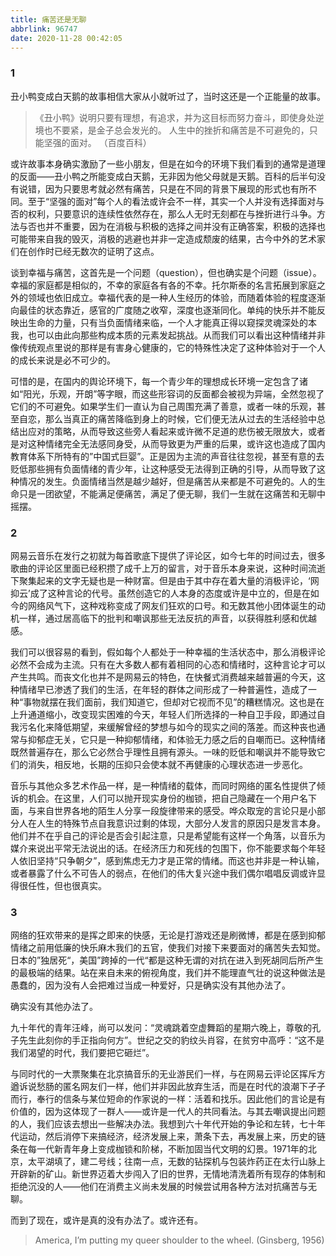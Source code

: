 ```yaml
---
title: 痛苦还是无聊
abbrlink: 96747
date: 2020-11-28 00:42:05
---
```


### 1

丑小鸭变成白天鹅的故事相信大家从小就听过了，当时这还是一个正能量的故事。

> 《丑小鸭》说明只要有理想，有追求，并为这目标而努力奋斗，即使身处逆境也不要紧，是金子总会发光的。
人生中的挫折和痛苦是不可避免的，只能坚强的面对。
（百度百科）

或许故事本身确实激励了一些小朋友，但是在如今的环境下我们看到的通常是道理的反面——丑小鸭之所能变成白天鹅，无非因为他父母就是天鹅。百科的后半句没有说错，因为只要思考就必然有痛苦，只是在不同的背景下展现的形式也有所不同。至于“坚强的面对”每个人的看法或许会不一样，其实一个人并没有选择面对与否的权利，只要意识的连续性依然存在，那么人无时无刻都在与挫折进行斗争。方法与否也并不重要，因为在消极与积极的选择之间并没有正确答案，积极的选择也可能带来自我的毁灭，消极的逃避也并非一定造成颓废的结果，古今中外的艺术家们在创作时已经无数次的证明了这点。

谈到幸福与痛苦，这首先是一个问题（question），但也确实是个问题（issue）。幸福的家庭都是相似的，不幸的家庭各有各的不幸。托尔斯泰的名言拓展到家庭之外的领域也依旧成立。幸福代表的是一种人生经历的体验，而随着体验的程度逐渐向最佳的状态靠近，感官的广度随之收窄，深度也逐渐同化。单纯的快乐并不能反映出生命的力量，只有当负面情绪来临，一个人才能真正得以窥探灵魂深处的本我，也可以由此向那些构成本质的元素发起挑战。从而我们可以看出这种情绪并非像传统观点里说的那样是有害身心健康的，它的特殊性决定了这种体验对于一个人的成长来说是必不可少的。

可惜的是，在国内的舆论环境下，每一个青少年的理想成长环境一定包含了诸如“阳光，乐观，开朗”等字眼，而这些形容词的反面都会被视为异端，全然忽视了它们的不可避免。如果学生们一直认为自己周围充满了善意，或者一味的乐观，甚至自恋，那么当真正的痛苦降临到身上的时候，它们便无法从过去的生活经验中总结出应对的策略，从而导致这些旁人看起来或许微不足道的悲伤被无限放大，或者是对这种情绪完全无法感同身受，从而导致更为严重的后果，或许这也造成了国内教育体系下所特有的”中国式巨婴”。正是因为主流的声音往往忽视，甚至有意的去贬低那些拥有负面情绪的青少年，让这种感受无法得到正确的引导，从而导致了这种情况的发生。负面情绪当然是越少越好，但是痛苦从来都是不可避免的。人的生命只是一团欲望，不能满足便痛苦，满足了便无聊，我们一生就在这痛苦和无聊中摇摆。

### 2

网易云音乐在发行之初就为每首歌底下提供了评论区，如今七年的时间过去，很多歌曲的评论区里面已经积攒了成千上万的留言，对于音乐本身来说，这种时间流逝下聚集起来的文字无疑也是一种财富。但是由于其中存在着大量的消极评论，‘网抑云’成了这种言论的代号。虽然创造它的人本身的态度或许是中立的，但是在如今的网络风气下，这种戏称变成了网友们狂欢的口号。和无数其他小团体诞生的动机一样，通过居高临下的批判和嘲讽那些无法反抗的声音，以获得胜利感和优越感。

我们可以很容易的看到，假如每个人都处于一种幸福的生活状态中，那么消极评论必然不会成为主流。只有在大多数人都有着相同的心态和情绪时，这种言论才可以产生共鸣。而丧文化也并不是网易云的特色，在快餐式消费越来越普遍的今天，这种情绪早已渗透了我们的生活，在年轻的群体之间形成了一种普遍性，造成了一种“事物就摆在我们面前，我们知道它，但却对它视而不见”的糟糕情况。这也是在上升通道缩小，改变现实困难的今天，年轻人们所选择的一种自卫手段，即通过自我污名化来降低期望，来缓解曾经的梦想与如今的现实之间的落差。而这种丧也通常与抑郁症无关，它只是一种抑郁情绪，和体验无力感之后的自嘲而已。这种情绪既然普遍存在，那么它必然合乎理性且拥有源头。一味的贬低和嘲讽并不能导致它们的消失，相反地，长期的压抑只会使本就不再健康的心理状态进一步恶化。

音乐与其他众多艺术作品一样，是一种情绪的载体，而同时网络的匿名性提供了倾诉的机会。在这里，人们可以抛开现实身份的枷锁，把自己隐藏在一个用户名下面，与来自世界各地的陌生人分享一段旋律带来的感受。哗众取宠的言论只是小部分人在人生的特殊节点自我意识过剩的体现，大部分人发言的原因只是发言本身。他们并不在乎自己的评论是否会引起注意，只是希望能有这样一个角落，以音乐为媒介来说出平常无法说出的话。在经济压力和死线的包围下，你不能要求每个年轻人依旧坚持“只争朝夕”，感到焦虑无力才是正常的情绪。而这也并非是一种认输，或者暴露了什么不可告人的弱点，在他们的伟大复兴途中我们偶尔唱唱反调或许显得很任性，但也很真实。

### 3

网络的狂欢带来的是挥之即来的快感，无论是打游戏还是刷微博，都是在感到抑郁情绪之前用低廉的快乐麻木我们的五官，使我们对接下来要面对的痛苦失去知觉。日本的”独居死“，美国”跨掉的一代“都是这种无谓的对抗在进入到死胡同后所产生的最极端的结果。站在来自未来的俯视角度，我们并不能理直气壮的说这种做法是愚蠢的，因为没有人会把难过当成一种爱好，只是确实没有其他办法了。

确实没有其他办法了。

九十年代的青年汪峰，尚可以发问：“灵魂跳着空虚舞蹈的星期六晚上，尊敬的孔子先生此刻你的手正指向何方”。世纪之交的豹纹头肖容，在贫穷中高呼：“这不是我们渴望的时代，我们要把它砸烂”。

与同时代的一大票聚集在北京搞音乐的无业游民们一样，与在网易云评论区挥斥方遒诉说愁肠的匿名网友们一样，他们并非因此放弃生活，而是在时代的浪潮下孑孑而行，奉行的信条与某位短命的作家说的一样：活着和找乐。因此他们的言论是有价值的，因为这体现了一群人——或许是一代人的共同看法。与其去嘲讽提出问题的人，我们应该去想出一些解决办法。我想到六十年代开始的争论和左转，七十年代运动，然后消停下来搞经济，经济发展上来，萧条下去，再发展上来，历史的链条在每一代新青年身上变成枷锁和阶梯，不断加固当代文明的幻景。1971年的北京，太平湖填了，建二号线；往南一点，无数的钻探机与包装炸药正在太行山脉上开辟新的矿山。新世界迈着大步闯入了旧的世界，无情地清洗着所有现存的体制和拒绝沉没的人——他们在消费主义尚未发展的时候尝试用各种方法对抗痛苦与无聊。

而到了现在，或许是真的没有办法了。或许还有。

> America, I’m putting my queer shoulder to the wheel. (Ginsberg, 1956)


